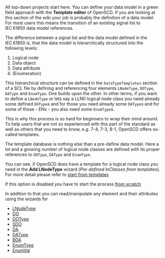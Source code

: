 All top-down projects start here. You can define your data model in a green field approach with the **Template editor** of OpenSCD. If you are looking at this section of the wiki your job is probably the definition of a data model. For most users this means the transition of an existing signal list to IEC&#8239;61850 data model references.

The difference between a signal list and the data model defined in the IEC&#8239;61850 is, that the data model is hierarchically structured into the following levels:

1. Logical node
2. Data object
3. Data attribute
4. (Enumeration)

This hierarchical structure can be defined in the `DataTypeTemplates` section of a SCL file by defining and referencing four elements `LNodeType`, `DOType`, `DAType` and `EnumType`. One builds upon the other. In other terms, if you want to define a `LNodeType` or lets say a LLN0 logical node class you need already some defined `DOType`s and for those you need already some `DAType`s and for some of those - ENx - you also need some `EnumType`s.

This is why this process is so hard for beginners to wrap their mind around. To help users that are not so experienced with this part of the standard as well as others that you need to know, e.g. 7-4, 7-3, 8-1, OpenSCD offers so-called templates.

The template database is nothing else than a pre-define data model. Here a lot and a growing number of logical node classes are defined with its proper references to `DOType`, `DAType` and `EnumType`.

You can see, if OpenSCD does have a template for a logical node class you need in the **Add LNodeType** wizard (_Pre-defined lnClasses from templates_). For more detail please refer to [start from templates](https://github.com/openscd/open-scd/wiki/Start-from-template)

If this option is disabled you have to start the process [from scratch](https://github.com/openscd/open-scd/wiki/Start-from-scratch)

In addition to that you can read/manipulate any element and their attributes using the wizards for

- [LNodeType](https://github.com/openscd/open-scd/wiki/Logical-node-type-LNodeType)
- [DO](https://github.com/openscd/open-scd/wiki/Logical-node-type-child-DO)
- [DOType](https://github.com/openscd/open-scd/wiki/Data-object-type-DOType)
- [SDO](https://github.com/openscd/open-scd/wiki/Data-object-type-child-SDO)
- [DA](https://github.com/openscd/open-scd/wiki/Data-object-type-child-DA)
- [DAType](https://github.com/openscd/open-scd/wiki/Data-attribute-type-DAType)
- [BDA](https://github.com/openscd/open-scd/wiki/Data-attribute-type-child-BDA)
- [EnumType](https://github.com/openscd/open-scd/wiki/Enumeration-EnumType)
- [EnumVal](https://github.com/openscd/open-scd/wiki/Enumeration-EnumVal)
